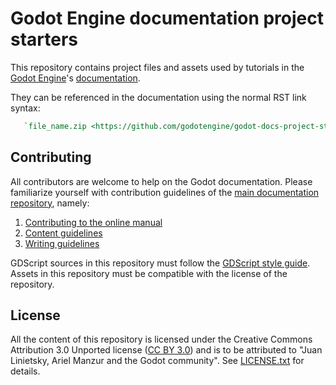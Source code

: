 # Godot Engine documentation project starters

This repository contains project files and assets used by tutorials in the [Godot Engine](https://godotengine.org)'s [documentation](https://github.com/godotengine/godot-docs/).

They can be referenced in the documentation using the normal RST link syntax:

```rst
   `file_name.zip <https://github.com/godotengine/godot-docs-project-starters/releases/download/latest-4.x/file_name.zip>`_
```

## Contributing

All contributors are welcome to help on the Godot documentation. Please familiarize yourself with contribution guidelines of the [main documentation repository](https://github.com/godotengine/godot-docs), namely:

1. [Contributing to the online manual](https://docs.godotengine.org/en/latest/contributing/documentation/contributing_to_the_documentation.html)
2. [Content guidelines](https://docs.godotengine.org/en/latest/contributing/documentation/content_guidelines.html)
3. [Writing guidelines](https://docs.godotengine.org/en/latest/contributing/documentation/docs_writing_guidelines.html)

GDScript sources in this repository must follow the [GDScript style guide](https://docs.godotengine.org/en/latest/tutorials/scripting/gdscript/gdscript_styleguide.html). Assets in this repository must be compatible with the license of the repository.

## License

All the content of this repository is licensed under the Creative Commons Attribution 3.0 Unported license ([CC BY 3.0](https://creativecommons.org/licenses/by/3.0/)) and is to be attributed to "Juan Linietsky, Ariel Manzur and the Godot community".
See [LICENSE.txt](/LICENSE.txt) for details.
